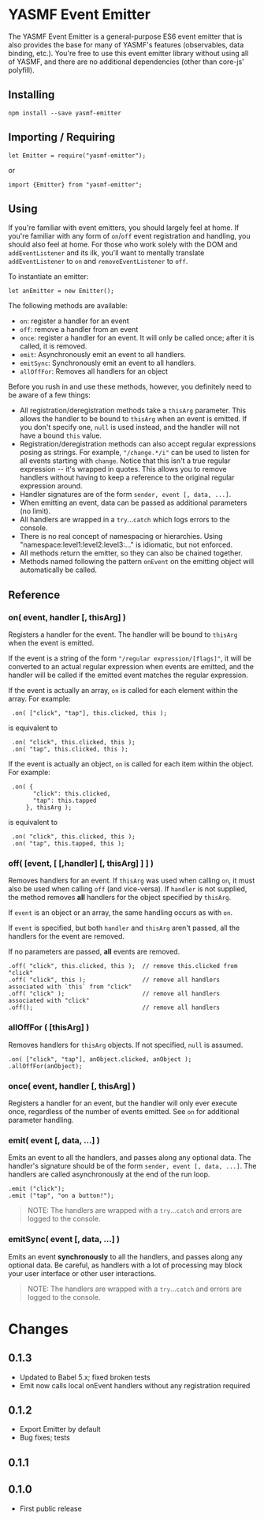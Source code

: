 # YASMF Event Emitter

The YASMF Event Emitter is a general-purpose ES6 event emitter that is also provides the base for many of YASMF's features
(observables, data binding, etc.). You're free to use this event emitter library without using all of YASMF, and there are no
additional dependencies (other than core-js' polyfill).

## Installing

    npm install --save yasmf-emitter

## Importing / Requiring

    let Emitter = require("yasmf-emitter");

or

    import {Emitter} from "yasmf-emitter";

## Using

If you're familiar with event emitters, you should largely feel at home. If you're familiar with any form of `on`/`off` event
registration and handling, you should also feel at home. For those who work solely with the DOM and `addEventListener` and its
ilk, you'll want to mentally translate `addEventListener` to `on` and `removeEventListener` to `off`.

To instantiate an emitter:

    let anEmitter = new Emitter();

The following methods are available:

* `on`: register a handler for an event
* `off`: remove a handler from an event
* `once`: register a handler for an event. It will only be called once; after it is called, it is removed.
* `emit`: Asynchronously emit an event to all handlers.
* `emitSync`: Synchronously emit an event to all handlers.
* `allOffFor`: Removes all handlers for an object

Before you rush in and use these methods, however, you definitely need to be aware of a few things:

* All registration/deregistration methods take a `thisArg` parameter. This allows the handler to be bound to `thisArg` when an
  event is emitted. If you don't specify one, `null` is used instead, and the handler will not have a bound `this` value.
* Registration/deregistration methods can also accept regular expressions posing as strings. For example, `"/change.*/i"` can be used
  to listen for all events starting with `change`. Notice that this isn't a true regular expression -- it's wrapped in quotes. This
  allows you to remove handlers without having to keep a reference to the original regular expression around.
* Handler signatures are of the form `sender, event [, data, ...]`.
* When emitting an event, data can be passed as additional parameters (no limit).
* All handlers are wrapped in a `try`...`catch` which logs errors to the console.
* There is no real concept of namespacing or hierarchies. Using "namespace:level1:level2:level3:..." is idiomatic, but not
  enforced.
* All methods return the emitter, so they can also be chained together.
* Methods named following the pattern `onEvent` on the emitting object will automatically be called.

## Reference

### on( event, handler [, thisArg] )

Registers a handler for the event. The handler will be bound to `thisArg` when the event is emitted.

If the event is a string of the form `"/regular expression/[flags]"`, it will be converted to an actual regular expression when
events are emitted, and the handler will be called if the emitted event matches the regular expression.

If the event is actually an array, `on` is called for each element within the array. For example:

     .on( ["click", "tap"], this.clicked, this );

is equivalent to

     .on( "click", this.clicked, this );
     .on( "tap", this.clicked, this );

If the event is actually an object, `on` is called for each item within the object. For example:

     .on( {
           "click": this.clicked,
           "tap": this.tapped
         }, thisArg );

is equivalent to

     .on( "click", this.clicked, this );
     .on( "tap", this.tapped, this );

### off( [event, [ [,handler] [, thisArg] ] ] )

Removes handlers for an event. If `thisArg` was used when calling `on`, it must also be used when calling `off` (and vice-versa). If
`handler` is not supplied, the method removes __all__ handlers for the object specified by `thisArg`.

If `event` is an object or an array, the same handling occurs as with `on`.

If `event` is specified, but both `handler` and `thisArg` aren't passed, all the handlers for the event are removed.

If no parameters are passed, __all__ events are removed.

    .off( "click", this.clicked, this );  // remove this.clicked from "click"
    .off( "click", this );                // remove all handlers associated with `this` from "click"
    .off( "click" );                      // remove all handlers associated with "click"
    .off();                               // remove all handlers

### allOffFor ( [thisArg] )

Removes handlers for `thisArg` objects. If not specified, `null` is assumed.

    .on( ["click", "tap"], anObject.clicked, anObject );
    .allOffFor(anObject);

### once( event, handler [, thisArg] )

Registers a handler for an event, but the handler will only ever execute once, regardless of the number of events emitted. See
`on` for additional parameter handling.

### emit( event [, data, ...] )

Emits an event to all the handlers, and passes along any optional data. The handler's signature should be of the form
`sender, event [, data, ...]`. The handlers are called asynchronously at the end of the run loop.

    .emit ("click");
    .emit ("tap", "on a button!");

> NOTE: The handlers are wrapped with a `try`...`catch` and errors are logged to the console.

### emitSync( event [, data, ...] )

Emits an event __synchronously__ to all the handlers, and passes along any optional data. Be careful, as handlers with a lot of
processing may block your user interface or other user interactions.

> NOTE: The handlers are wrapped with a `try`...`catch` and errors are logged to the console.

# Changes

## 0.1.3

* Updated to Babel 5.x; fixed broken tests
* Emit now calls local onEvent handlers without any registration required

## 0.1.2

* Export Emitter by default
* Bug fixes; tests

## 0.1.1

## 0.1.0

* First public release
